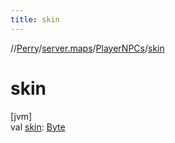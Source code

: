 ```yaml
---
title: skin
---
```

//[Perry](../../../index.html)/[server.maps](../index.html)/[PlayerNPCs](index.html)/[skin](skin.html)



# skin



[jvm]\
val [skin](skin.html): [Byte](https://kotlinlang.org/api/latest/jvm/stdlib/kotlin/-byte/index.html)




